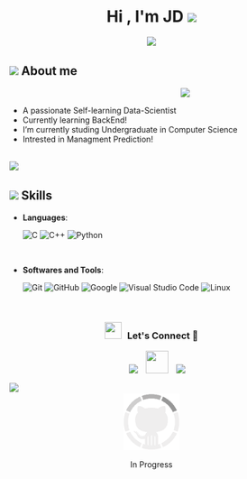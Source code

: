 
<h1 align="center"><b>Hi , I'm JD </b><img src="(https://media.giphy.com/media/du3J3cXyzhj75IOgvA/giphy.gif)" width="35"></h1>

<p align="center">
  <a href="https://github.com/DenverCoder1/readme-typing-svg"><img src="https://readme-typing-svg.herokuapp.com?font=Time+New+Roman&color=cyan&size=25&center=true&vCenter=true&width=600&height=100&lines=Computer+Science+Student..&hearts;++;Data+Science+Enthusiast,;Python+Java,;Love+to+learn+new+stuffs..<3"></a>
</p>

## <picture><img src = "https://user-images.githubusercontent.com/63050133/156777293-72a6e681-2582-4a9d-ad92-09d1181d47c7.gif" width = 50px></picture> **About me**

<picture> <img align="right" src="https://media.giphy.com/media/HscDLzkO8EOTmgkhQP/giphy.gif" width = 200px></picture>
<br>

- A passionate Self-learning Data-Scientist
- Currently learning BackEnd!
- I’m currently studing Undergraduate in Computer Science
- Intrested in Managment Prediction!
<br>
<img src="https://user-images.githubusercontent.com/73097560/115834477-dbab4500-a447-11eb-908a-139a6edaec5c.gif"><br>

## <img src="https://media2.giphy.com/media/QssGEmpkyEOhBCb7e1/giphy.gif?cid=ecf05e47a0n3gi1bfqntqmob8g9aid1oyj2wr3ds3mg700bl&rid=giphy.gif" width ="25"><b> Skills</b>

<p align="center">

- **Languages**:
    
    ![C](https://img.shields.io/badge/C%20-%232370ED.svg?style=for-the-badge&logo=c&logoColor=white)
    ![C++](https://img.shields.io/badge/C++%20-%2300599C.svg?style=for-the-badge&logo=c%2B%2B&logoColor=white)
    ![Python](https://img.shields.io/badge/Python%20-%2314354C.svg?style=for-the-badge&logo=python&logoColor=white)
<br>   
    
- **Softwares and Tools**:

    ![Git](https://img.shields.io/badge/git-%23F05033.svg?style=for-the-badge&logo=git&logoColor=white)
    ![GitHub](https://img.shields.io/badge/github-%23121011.svg?style=for-the-badge&logo=github&logoColor=white)
    ![Google](https://img.shields.io/badge/google-%234285F4.svg?style=for-the-badge&logo=google&logoColor=white)
    ![Visual Studio Code](https://img.shields.io/badge/Visual%20Studio%20Code-0078d7.svg?style=for-the-badge&logo=visual-studio-code&logoColor=white)
    ![Linux](https://img.shields.io/badge/Linux-FCC624?style=for-the-badge&logo=linux&logoColor=black) 
<br>
</p>

<h3 align="center" > <img src="https://media.giphy.com/media/iY8CRBdQXODJSCERIr/giphy.gif" width="30" height="30" style="margin-right: 10px;">Let's Connect 🤝 </h3>

<p align="center">

 <div align="center"  class="icons-social" style="margin-left: 10px;">
<!--    **for linkedin**-->
        <a style="margin-left: 10px;"  target="_blank" href="https://www.linkedin.com/in/ayush-luhar-532698228/">
			<img src="https://img.icons8.com/doodle/40/000000/linkedin--v2.png" ></a>
<!--    **for github**-->
        <a style="margin-left: 10px;" target="_blank" href="https://github.com/21-JD">
		<img src="https://camo.githubusercontent.com/a76d7b27615c8e32ae0ece14379ac62444c8fe1ef0a537eb83b2571d4887c997/68747470733a2f2f696d672e69636f6e73382e636f6d2f646f6f646c652f34302f3030303030302f6769746875622d2d76312e706e67" width="40" height="40"></a>
<!--    **for instagram**-->
<!--         <a style="margin-left: 10px;" target="_blank" href="https://www.instagram.com/zeeidev/">
			<img src="https://img.icons8.com/doodle/40/000000/instagram-new--v2.png"></a> -->
<!--    **for twitter**-->
		<a style="margin-left: 10px;" target="_blank" href="https://twitter.com/jineshdolia">
			<img src="https://img.icons8.com/doodle/1x/twitter-squared--v2.png" ></a>
      </div>

</p>

</div>
<img src="https://user-images.githubusercontent.com/73097560/115834477-dbab4500-a447-11eb-908a-139a6edaec5c.gif">
<br>
<!--<div align='center'>

## <b>Thank You✨</b>
</div>
-->
<div align=center>
	<img src="https://raw.githubusercontent.com/AhmedFathyDev/AhmedFathyDev/main/GitHub.gif" alt="GitHub Octocat Logo" height="100">
        <p>In Progress</p>
</div>
<br>

